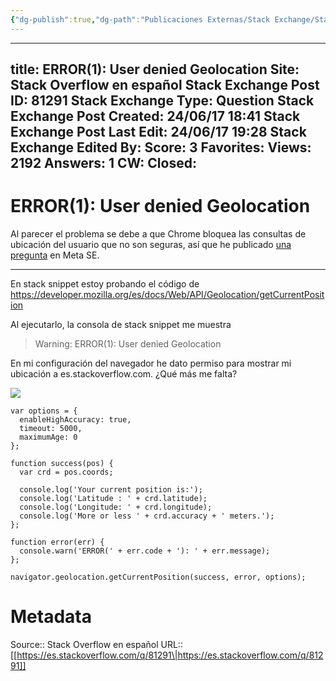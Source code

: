```yaml
---
{"dg-publish":true,"dg-path":"Publicaciones Externas/Stack Exchange/Stack Overflow en español/es.stackoverflow.com-81291.md","permalink":"/publicaciones-externas/stack-exchange/stack-overflow-en-espanol/es-stackoverflow-com-81291/","hide":true,"noteIcon":"default","created":"2024-04-03T12:49:10.759-06:00","updated":"2024-04-05T16:43:51.413-06:00"}
---
```


---
title: ERROR(1): User denied Geolocation
Site: Stack Overflow en español
Stack Exchange Post ID: 81291
Stack Exchange Type: Question
Stack Exchange Post Created: 24/06/17 18:41
Stack Exchange Post Last Edit: 24/06/17 19:28
Stack Exchange Edited By: 
Score: 3
Favorites: 
Views: 2192
Answers: 1
CW: 
Closed: 
---
# ERROR(1): User denied Geolocation

Al parecer el problema se debe a que Chrome bloquea las consultas de ubicación del usuario que no son seguras, así que he publicado [una pregunta][1] en Meta SE.

<hr>

En stack snippet estoy probando el código de https://developer.mozilla.org/es/docs/Web/API/Geolocation/getCurrentPosition

Al ejecutarlo, la consola de stack snippet me muestra

> Warning: ERROR(1): User denied Geolocation

En mi configuración del navegador he dato permiso para mostrar mi ubicación a es.stackoverflow.com. ¿Qué más me falta?

[![][2]][2]

<!-- begin snippet: js hide: false console: true babel: false -->

<!-- language: lang-js -->

    var options = {
      enableHighAccuracy: true,
      timeout: 5000,
      maximumAge: 0
    };

    function success(pos) {
      var crd = pos.coords;

      console.log('Your current position is:');
      console.log('Latitude : ' + crd.latitude);
      console.log('Longitude: ' + crd.longitude);
      console.log('More or less ' + crd.accuracy + ' meters.');
    };

    function error(err) {
      console.warn('ERROR(' + err.code + '): ' + err.message);
    };

    navigator.geolocation.getCurrentPosition(success, error, options);

<!-- end snippet -->


  [1]: https://meta.stackexchange.com/q/297595/289691
  [2]: https://i.stack.imgur.com/uhAst.png

# Metadata
Source:: Stack Overflow en español
URL:: [[https://es.stackoverflow.com/q/81291\|https://es.stackoverflow.com/q/81291]]

